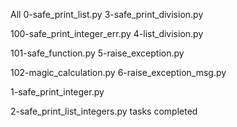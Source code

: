 All 0-safe_print_list.py           3-safe_print_division.py                                                                         

100-safe_print_integer_err.py  4-list_division.py                                                                               

101-safe_function.py           5-raise_exception.py                                                                             

102-magic_calculation.py       6-raise_exception_msg.py                                                                         

1-safe_print_integer.py                                                                                             

2-safe_print_list_integers.py tasks completed
